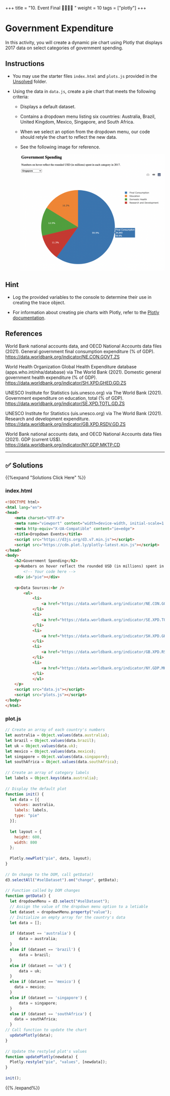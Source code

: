 +++
title = "10. Event Final  👩‍🎓👨‍🎓 "
weight = 10
tags = ["plotly"] 
+++

# Government Expenditure

In this activity, you will create a dynamic pie chart using Plotly that displays 2017 data on select categories of government spending.

## Instructions

* You may use the starter files `index.html` and `plots.js` provided in the [Unsolved](Unsolved) folder.

* Using the data in `data.js`, create a pie chart that meets the following criteria:

  * Displays a default dataset.

  * Contains a dropdown menu listing six countries: Australia, Brazil, United Kingdom, Mexico, Singapore, and South Africa.

  * When we select an option from the dropdown menu, our code should retyle the chart to reflect the new data.

  * See the following image for reference.

    ![Images/pie01.png](Images/pie01.png)

## Hint

* Log the provided variables to the console to determine their use in creating the trace object.

* For information about creating pie charts with Plotly, refer to the [Plotly documentation](https://plotly.com/javascript/pie-charts/).

## References

World Bank national accounts data, and OECD National Accounts data files (2021). General government final consumption expenditure (% of GDP). https://data.worldbank.org/indicator/NE.CON.GOVT.ZS

World Health Organization Global Health Expenditure database (apps.who.int/nha/database) via The World Bank (2021). Domestic general government health expenditure (% of GDP). https://data.worldbank.org/indicator/SH.XPD.GHED.GD.ZS

UNESCO Institute for Statistics (uis.unesco.org) via The World Bank (2021). Government expenditure on education, total (% of GDP). https://data.worldbank.org/indicator/SE.XPD.TOTL.GD.ZS

UNESCO Institute for Statistics (uis.unesco.org) via The World Bank (2021). Research and development expenditure. https://data.worldbank.org/indicator/GB.XPD.RSDV.GD.ZS

World Bank national accounts data, and OECD National Accounts data files (2021). GDP (current US$). https://data.worldbank.org/indicator/NY.GDP.MKTP.CD


---


## ✅ Solutions
{{%expand "Solutions Click Here" %}}

### index.html

```html
<!DOCTYPE html>
<html lang="en">
<head>
    <meta charset="UTF-8">
    <meta name="viewport" content="width=device-width, initial-scale=1.0">
    <meta http-equiv="X-UA-Compatible" content="ie=edge">
    <title>Dropdown Events</title>
    <script src="https://d3js.org/d3.v7.min.js"></script>
    <script src="https://cdn.plot.ly/plotly-latest.min.js"></script>
</head>
<body>
    <h2>Government Spending</h2>
    <p>Numbers on hover reflect the rounded USD (in millions) spent in each category in 2017.</p>
        <!-- Your code here -->
    <div id="pie"></div>

    <p>Data Sources:<br />
        <ul>
            <li>
                <a href="https://data.worldbank.org/indicator/NE.CON.GOVT.ZS">General government final consumption expenditure (% of GDP)</a>
            </li>
            <li>
                <a href="https://data.worldbank.org/indicator/SE.XPD.TOTL.GD.ZS">Government expenditure on education, total (% of GDP)</a>
            </li>
            <li>
                <a href="https://data.worldbank.org/indicator/SH.XPD.GHED.GD.ZS">Domestic general government health expenditure (% of GDP)</a>
            </li>
            <li>
                <a href="https://data.worldbank.org/indicator/GB.XPD.RSDV.GD.ZS">Research and development expenditure (% of GDP)</a>
            </li>
            <li>
                <a href="https://data.worldbank.org/indicator/NY.GDP.MKTP.CD">GDP (current US$)</a>
            </li>
            </ul>
    </p>
    <script src="data.js"></script>
    <script src="plots.js"></script>
</body>
</html>
```

### plot.js
```js
// Create an array of each country's numbers
let australia = Object.values(data.australia);
let brazil = Object.values(data.brazil);
let uk = Object.values(data.uk);
let mexico = Object.values(data.mexico);
let singapore = Object.values(data.singapore);
let southAfrica = Object.values(data.southAfrica);

// Create an array of category labels
let labels = Object.keys(data.australia);

// Display the default plot
function init() {
  let data = [{
    values: australia,
    labels: labels,
    type: "pie"
  }];

  let layout = {
    height: 600,
    width: 800
  };

  Plotly.newPlot("pie", data, layout);
}

// On change to the DOM, call getData()
d3.selectAll("#selDataset").on("change", getData);

// Function called by DOM changes
function getData() {
  let dropdownMenu = d3.select("#selDataset");
  // Assign the value of the dropdown menu option to a letiable
  let dataset = dropdownMenu.property("value");
  // Initialize an empty array for the country's data
  let data = [];

  if (dataset == 'australia') {
      data = australia;
  }
  else if (dataset == 'brazil') {
      data = brazil;
  }
  else if (dataset == 'uk') {
      data = uk;
  }
  else if (dataset == 'mexico') {
    data = mexico;
  }
  else if (dataset == 'singapore') {
      data = singapore;
  }
  else if (dataset == 'southAfrica') {
    data = southAfrica;
  }
// Call function to update the chart
  updatePlotly(data);
}

// Update the restyled plot's values
function updatePlotly(newdata) {
  Plotly.restyle("pie", "values", [newdata]);
}

init();
```
{{% /expand%}}